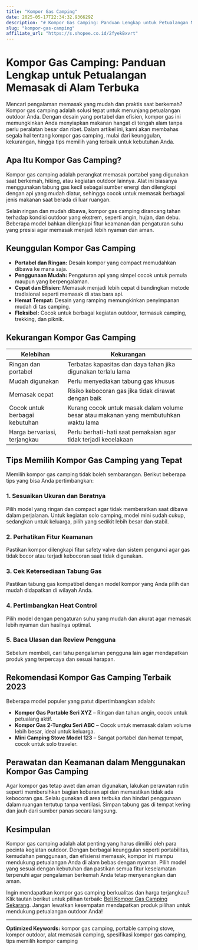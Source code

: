 ```yaml
---
title: "Kompor Gas Camping"
date: 2025-05-17T22:34:32.936629Z
description: "# Kompor Gas Camping: Panduan Lengkap untuk Petualangan Memasak di Alam Terbuka..."
slug: "kompor-gas-camping"
affiliate_url: "https://s.shopee.co.id/2fyekBxvrt"
---
```

# Kompor Gas Camping: Panduan Lengkap untuk Petualangan Memasak di Alam Terbuka

Mencari pengalaman memasak yang mudah dan praktis saat berkemah? Kompor gas camping adalah solusi tepat untuk menunjang petualangan outdoor Anda. Dengan desain yang portabel dan efisien, kompor gas ini memungkinkan Anda menyiapkan makanan hangat di tengah alam tanpa perlu peralatan besar dan ribet. Dalam artikel ini, kami akan membahas segala hal tentang kompor gas camping, mulai dari keunggulan, kekurangan, hingga tips memilih yang terbaik untuk kebutuhan Anda.

## Apa Itu Kompor Gas Camping?

Kompor gas camping adalah perangkat memasak portabel yang digunakan saat berkemah, hiking, atau kegiatan outdoor lainnya. Alat ini biasanya menggunakan tabung gas kecil sebagai sumber energi dan dilengkapi dengan api yang mudah diatur, sehingga cocok untuk memasak berbagai jenis makanan saat berada di luar ruangan.

Selain ringan dan mudah dibawa, kompor gas camping dirancang tahan terhadap kondisi outdoor yang ekstrem, seperti angin, hujan, dan debu. Beberapa model bahkan dilengkapi fitur keamanan dan pengaturan suhu yang presisi agar memasak menjadi lebih nyaman dan aman.

## Keunggulan Kompor Gas Camping

- **Portabel dan Ringan:** Desain kompor yang compact memudahkan dibawa ke mana saja.
- **Penggunaan Mudah:** Pengaturan api yang simpel cocok untuk pemula maupun yang berpengalaman.
- **Cepat dan Efisien:** Memasak menjadi lebih cepat dibandingkan metode tradisional seperti memasak di atas bara api.
- **Hemat Tempat:** Desain yang ramping memungkinkan penyimpanan mudah di tas camping.
- **Fleksibel:** Cocok untuk berbagai kegiatan outdoor, termasuk camping, trekking, dan piknik.

## Kekurangan Kompor Gas Camping

| Kelebihan                     | Kekurangan                          |
|------------------------------|-----------------------------------|
| Ringan dan portabel        | Terbatas kapasitas dan daya tahan jika digunakan terlalu lama |
| Mudah digunakan             | Perlu menyediakan tabung gas khusus |
| Memasak cepat               | Risiko kebocoran gas jika tidak dirawat dengan baik |
| Cocok untuk berbagai kebutuhan | Kurang cocok untuk masak dalam volume besar atau makanan yang membutuhkan waktu lama |
| Harga bervariasi, terjangkau | Perlu berhati-hati saat pemakaian agar tidak terjadi kecelakaan |

## Tips Memilih Kompor Gas Camping yang Tepat

Memilih kompor gas camping tidak boleh sembarangan. Berikut beberapa tips yang bisa Anda pertimbangkan:

### 1. Sesuaikan Ukuran dan Beratnya

Pilih model yang ringan dan compact agar tidak memberatkan saat dibawa dalam perjalanan. Untuk kegiatan solo camping, model mini sudah cukup, sedangkan untuk keluarga, pilih yang sedikit lebih besar dan stabil.

### 2. Perhatikan Fitur Keamanan

Pastikan kompor dilengkapi fitur safety valve dan sistem pengunci agar gas tidak bocor atau terjadi kebocoran saat tidak digunakan.

### 3. Cek Ketersediaan Tabung Gas

Pastikan tabung gas kompatibel dengan model kompor yang Anda pilih dan mudah didapatkan di wilayah Anda.

### 4. Pertimbangkan Heat Control

Pilih model dengan pengaturan suhu yang mudah dan akurat agar memasak lebih nyaman dan hasilnya optimal.

### 5. Baca Ulasan dan Review Pengguna

Sebelum membeli, cari tahu pengalaman pengguna lain agar mendapatkan produk yang terpercaya dan sesuai harapan.

## Rekomendasi Kompor Gas Camping Terbaik 2023

Beberapa model populer yang patut dipertimbangkan adalah:

- **Kompor Gas Portable Seri XYZ** – Ringan dan tahan angin, cocok untuk petualang aktif.
- **Kompor Gas 2-Tungku Seri ABC** – Cocok untuk memasak dalam volume lebih besar, ideal untuk keluarga.
- **Mini Camping Stove Model 123** – Sangat portabel dan hemat tempat, cocok untuk solo traveler.

## Perawatan dan Keamanan dalam Menggunakan Kompor Gas Camping

Agar kompor gas tetap awet dan aman digunakan, lakukan perawatan rutin seperti membersihkan bagian kobaran api dan memastikan tidak ada kebocoran gas. Selalu gunakan di area terbuka dan hindari penggunaan dalam ruangan tertutup tanpa ventilasi. Simpan tabung gas di tempat kering dan jauh dari sumber panas secara langsung.

## Kesimpulan

Kompor gas camping adalah alat penting yang harus dimiliki oleh para pecinta kegiatan outdoor. Dengan berbagai keunggulan seperti portabilitas, kemudahan penggunaan, dan efisiensi memasak, kompor ini mampu mendukung petualangan Anda di alam bebas dengan nyaman. Pilih model yang sesuai dengan kebutuhan dan pastikan semua fitur keselamatan terpenuhi agar pengalaman berkemah Anda tetap menyenangkan dan aman.

Ingin mendapatkan kompor gas camping berkualitas dan harga terjangkau? Klik tautan berikut untuk pilihan terbaik: [Beli Kompor Gas Camping Sekarang](https://s.shopee.co.id/2fyekBxvrt). Jangan lewatkan kesempatan mendapatkan produk pilihan untuk mendukung petualangan outdoor Anda!

---

**Optimized Keywords:** kompor gas camping, portable camping stove, kompor outdoor, alat memasak camping, spesifikasi kompor gas camping, tips memilih kompor camping